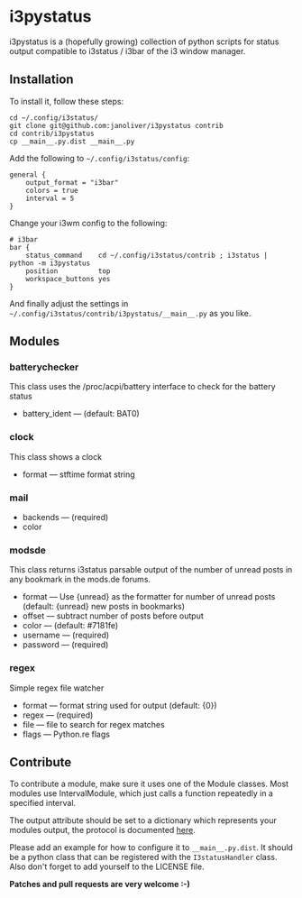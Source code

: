 # i3pystatus

i3pystatus is a (hopefully growing) collection of python scripts for 
status output compatible to i3status / i3bar of the i3 window manager.

## Installation

To install it, follow these steps:

    cd ~/.config/i3status/
    git clone git@github.com:janoliver/i3pystatus contrib
    cd contrib/i3pystatus
    cp __main__.py.dist __main__.py

Add the following to `~/.config/i3status/config`:

    general {
        output_format = "i3bar"
        colors = true
        interval = 5
    }

Change your i3wm config to the following:

    # i3bar
    bar {
        status_command    cd ~/.config/i3status/contrib ; i3status | python -m i3pystatus
        position          top
        workspace_buttons yes
    }

And finally adjust the settings in `~/.config/i3status/contrib/i3pystatus/__main__.py`
as you like. 

## Modules


### batterychecker


This class uses the /proc/acpi/battery interface to check for the
battery status


* battery_ident —  (default: BAT0)

### clock


This class shows a clock


* format — stftime format string

### mail



* backends —  (required)
* color 

### modsde


This class returns i3status parsable output of the number of
unread posts in any bookmark in the mods.de forums.


* format — Use {unread} as the formatter for number of unread posts (default: {unread} new posts in bookmarks)
* offset — subtract number of posts before output
* color —  (default: #7181fe)
* username —  (required)
* password —  (required)

### regex


Simple regex file watcher


* format — format string used for output (default: {0})
* regex —  (required)
* file — file to search for regex matches
* flags — Python.re flags


## Contribute

To contribute a module, make sure it uses one of the Module classes. Most modules
use IntervalModule, which just calls a function repeatedly in a specified interval.

The output attribute should be set to a dictionary which represents your modules output,
the protocol is documented [here](http://i3wm.org/docs/i3bar-protocol.html).

Please add an example for how to configure it to `__main__.py.dist`. It should be
a python class that can be registered with the `I3statusHandler` class. Also don't
forget to add yourself to the LICENSE file.

**Patches and pull requests are very welcome :-)**

